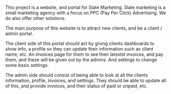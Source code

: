 This project is a website, and portal for Slate Marketing. Slate marketing is a small marketing agency with a focus on PPC (Pay Per Click) Advertising. We do also offer other solutions.

The main purpose of this website is to attract new clients, and be a client / admin portal.

The client side of this portal should act by giving clients dashboards to show info, a profile so they can update their information such as client name, etc. An invoices page for them to see their latestst invoices, and pay them, and these will be given out by the admins. And settings to change some basic settings.

The admin side should consist of being able to look at all the clients information, profile, invoices, and settings. They should be able to update all of this, and provide invoices, and their status of paid or unpaid, etc.
